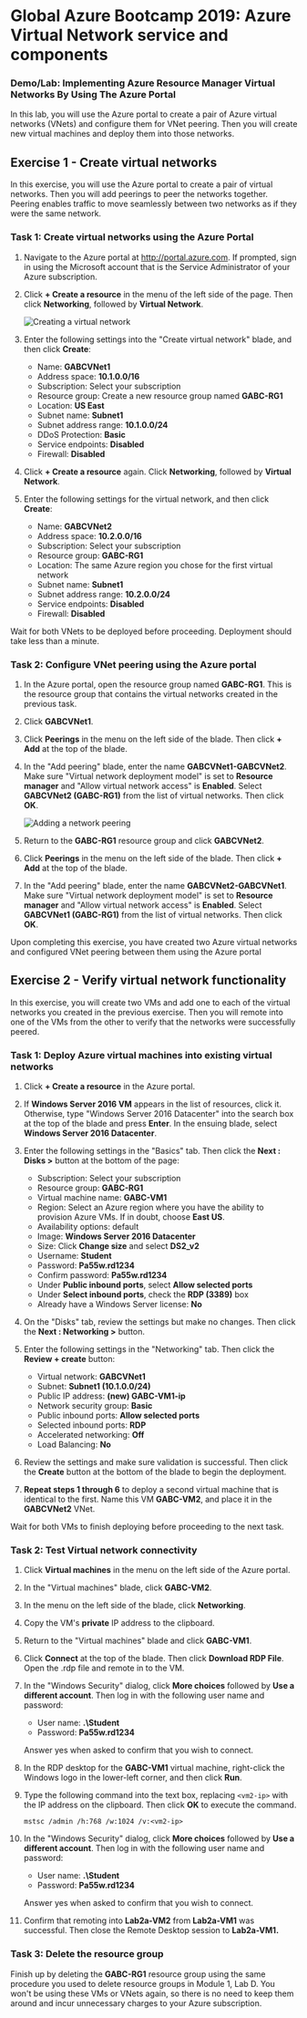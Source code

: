 # Global Azure Bootcamp 2019: Azure Virtual Network service and components

### Demo/Lab: Implementing Azure Resource Manager Virtual Networks By Using The Azure Portal

In this lab, you will use the Azure portal to create a pair of Azure virtual networks (VNets) and configure them for VNet peering. Then you will create new virtual machines and deploy them into those networks.


## Exercise 1 - Create virtual networks

In this exercise, you will use the Azure portal to create a pair of virtual networks. Then you will add peerings to peer the networks together. Peering enables traffic to move seamlessly between two networks as if they were the same network.

### Task 1: Create virtual networks using the Azure Portal

1.  Navigate to the Azure portal at http://portal.azure.com. If prompted, sign in using the Microsoft account that is the Service Administrator of your Azure subscription.

1. Click **+ Create a resource** in the menu of the left side of the page. Then click **Networking**, followed by **Virtual Network**.

	![Creating a virtual network](Images/new-virtual-network.png)

1. Enter the following settings into the "Create virtual network" blade, and then click **Create**:

	- Name: **GABCVNet1**
	- Address space: **10.1.0.0/16**
	- Subscription: Select your subscription
	- Resource group: Create a new resource group named **GABC-RG1**
	- Location: **US East**
	- Subnet name: **Subnet1**
	- Subnet address range: **10.1.0.0/24**
	- DDoS Protection: **Basic**
	- Service endpoints: **Disabled**
	- Firewall: **Disabled**

1. Click **+ Create a resource** again. Click **Networking**, followed by **Virtual Network**.

1.  Enter the following settings for the virtual network, and then click **Create**:

	- Name: **GABCVNet2**
	- Address space: **10.2.0.0/16**
	- Subscription: Select your subscription
	- Resource group: **GABC-RG1**
	- Location: The same Azure region you chose for the first virtual network
	- Subnet name: **Subnet1**
	- Subnet address range: **10.2.0.0/24**
	- Service endpoints: **Disabled**
	- Firewall: **Disabled**

Wait for both VNets to be deployed before proceeding. Deployment should take less than a minute.

### Task 2: Configure VNet peering using the Azure portal

1. In the Azure portal, open the resource group named **GABC-RG1**. This is the resource group that contains the virtual networks created in the previous task.

1. Click **GABCVNet1**.

1. Click **Peerings** in the menu on the left side of the blade. Then click **+ Add** at the top of the blade.

1. In the "Add peering" blade, enter the name **GABCVNet1-GABCVNet2**. Make sure "Virtual network deployment model" is set to **Resource manager** and "Allow virtual network access" is **Enabled**. Select **GABCVNet2 (GABC-RG1)** from the list of virtual networks. Then click **OK**.

	![Adding a network peering](Images/add-peering.png)

1. Return to the **GABC-RG1** resource group and click **GABCVNet2**.

1. Click **Peerings** in the menu on the left side of the blade. Then click **+ Add** at the top of the blade.

1. In the "Add peering" blade, enter the name **GABCVNet2-GABCVNet1**. Make sure "Virtual network deployment model" is set to **Resource manager** and "Allow virtual network access" is **Enabled**. Select **GABCVNet1 (GABC-RG1)** from the list of virtual networks. Then click **OK**.

Upon completing this exercise, you have created two Azure virtual networks and configured VNet peering between them using the Azure portal

## Exercise 2 - Verify virtual network functionality

In this exercise, you will create two VMs and add one to each of the virtual networks you created in the previous exercise. Then you will remote into one of the VMs from the other to verify that the networks were successfully peered.

### Task 1: Deploy Azure virtual machines into existing virtual networks

1. Click **+ Create a resource** in the Azure portal.

1. If **Windows Server 2016 VM** appears in the list of resources, click it. Otherwise, type "Windows Server 2016 Datacenter" into the search box at the top of the blade and press **Enter**. In the ensuing blade, select **Windows Server 2016 Datacenter**.

1. Enter the following settings in the "Basics" tab. Then click the **Next : Disks >** button at the bottom of the page:

	- Subscription: Select your subscription
	- Resource group: **GABC-RG1**
	- Virtual machine name: **GABC-VM1**
	- Region: Select an Azure region where you have the ability to provision Azure VMs. If in doubt, choose **East US**.
	- Availability options: default
	- Image: **Windows Server 2016 Datacenter**
	- Size: Click **Change size** and select **DS2_v2**
	- Username: **Student**
	- Password: **Pa55w.rd1234**
	- Confirm password: **Pa55w.rd1234**
	- Under **Public inbound ports**, select **Allow selected ports**
	- Under  **Select inbound ports**, check the **RDP (3389)** box
	- Already have a Windows Server license: **No**

1. On the "Disks" tab, review the settings but make no changes. Then click the **Next : Networking >** button.

1. Enter the following settings in the "Networking" tab. Then click the **Review + create** button:

	- Virtual network: **GABCVNet1**
	- Subnet: **Subnet1 (10.1.0.0/24)**
	- Public IP address: **(new) GABC-VM1-ip**
	- Network security group: **Basic**
	- Public inbound ports: **Allow selected ports**
	- Selected inbound ports: **RDP**
	- Accelerated networking: **Off**
	- Load Balancing: **No**

1. Review the settings and make sure validation is successful. Then click the **Create** button at the bottom of the blade to begin the deployment.

1. **Repeat steps 1 through 6** to deploy a second virtual machine that is identical to the first. Name this VM **GABC-VM2**, and place it in the **GABCVNet2** VNet.

Wait for both VMs to finish deploying before proceeding to the next task.

### Task 2: Test Virtual network connectivity

1. Click **Virtual machines** in the menu on the left side of the Azure portal.

1. In the "Virtual machines" blade, click **GABC-VM2**.

1. In the menu on the left side of the blade, click **Networking**.

1. Copy the VM's **private** IP address to the clipboard.

1. Return to the "Virtual machines" blade and click **GABC-VM1**.

1. Click **Connect** at the top of the blade. Then click **Download RDP File**. Open the .rdp file and remote in to the VM.

1. In the "Windows Security" dialog, click **More choices** followed by **Use a different account**. Then log in with the following user name and password:

	- User name: **.\Student**
	- Password: **Pa55w.rd1234**

	Answer yes when asked to confirm that you wish to connect.

11. In the RDP desktop for the **GABC-VM1** virtual machine, right-click the Windows logo in the lower-left corner, and then click **Run**.

12. Type the following command into the text box, replacing `<vm2-ip>` with the IP address on the clipboard. Then click **OK** to execute the command.

	```
	mstsc /admin /h:768 /w:1024 /v:<vm2-ip>
	```

1. In the "Windows Security" dialog, click **More choices** followed by **Use a different account**. Then log in with the following user name and password:

	- User name: **.\Student**
	- Password: **Pa55w.rd1234**

	Answer yes when asked to confirm that you wish to connect.

1. Confirm that remoting into **Lab2a-VM2** from **Lab2a-VM1** was successful. Then close the Remote Desktop session to **Lab2a-VM1.**

### Task 3: Delete the resource group

Finish up by deleting the **GABC-RG1** resource group using the same procedure you used to delete resource groups in Module 1, Lab D. You won't be using these VMs or VNets again, so there is no need to keep them around and incur unnecessary charges to your Azure subscription.

